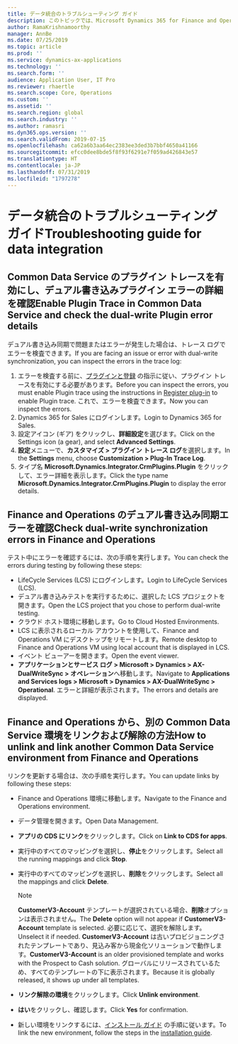 ```yaml
---
title: データ統合のトラブルシューティング ガイド
description: このトピックでは、Microsoft Dynamics 365 for Finance and Operations と Common Data Service 間のデータ統合に関するトラブルシューティングの情報を提供します。
author: RamaKrishnamoorthy
manager: AnnBe
ms.date: 07/25/2019
ms.topic: article
ms.prod: ''
ms.service: dynamics-ax-applications
ms.technology: ''
ms.search.form: ''
audience: Application User, IT Pro
ms.reviewer: rhaertle
ms.search.scope: Core, Operations
ms.custom: ''
ms.assetid: ''
ms.search.region: global
ms.search.industry: ''
ms.author: ramasri
ms.dyn365.ops.version: ''
ms.search.validFrom: 2019-07-15
ms.openlocfilehash: ca62a6b3aa64ec2383ee3ded3b7bbf4650a41166
ms.sourcegitcommit: efcc0dee8bde5f8f93f6291e7f059ad426843e57
ms.translationtype: HT
ms.contentlocale: ja-JP
ms.lasthandoff: 07/31/2019
ms.locfileid: "1797278"
---
```

# <a name="troubleshooting-guide-for-data-integration"></a><span data-ttu-id="2cfc6-103">データ統合のトラブルシューティング ガイド</span><span class="sxs-lookup"><span data-stu-id="2cfc6-103">Troubleshooting guide for data integration</span></span>

## <a name="enable-plugin-trace-in-common-data-service-and-check-the-dual-write-plugin-error-details"></a><span data-ttu-id="2cfc6-104">Common Data Service のプラグイン トレースを有効にし、デュアル書き込みプラグイン エラーの詳細を確認</span><span class="sxs-lookup"><span data-stu-id="2cfc6-104">Enable Plugin Trace in Common Data Service and check the dual-write Plugin error details</span></span>

<span data-ttu-id="2cfc6-105">デュアル書き込み同期で問題またはエラーが発生した場合は、トレース ログでエラーを検査できます。</span><span class="sxs-lookup"><span data-stu-id="2cfc6-105">If you are facing an issue or error with dual-write synchronization, you can inspect the errors in the trace log:</span></span>

1. <span data-ttu-id="2cfc6-106">エラーを検査する前に、[プラグインと登録](https://docs.microsoft.com/en-us/powerapps/developer/common-data-service/tutorial-write-plug-in#view-trace-logs) の指示に従い、プラグイン トレースを有効にする必要があります。</span><span class="sxs-lookup"><span data-stu-id="2cfc6-106">Before you can inspect the errors, you must enable Plugin trace using the instructions in [Register plug-in](https://docs.microsoft.com/en-us/powerapps/developer/common-data-service/tutorial-write-plug-in#view-trace-logs) to enable Plugin trace.</span></span> <span data-ttu-id="2cfc6-107">これで、エラーを検査できます。</span><span class="sxs-lookup"><span data-stu-id="2cfc6-107">Now you can inspect the errors.</span></span>
2. <span data-ttu-id="2cfc6-108">Dynamics 365 for Sales にログインします。</span><span class="sxs-lookup"><span data-stu-id="2cfc6-108">Login to Dynamics 365 for Sales.</span></span>
3. <span data-ttu-id="2cfc6-109">設定アイコン (ギア) をクリックし、**詳細設定**を選びます。</span><span class="sxs-lookup"><span data-stu-id="2cfc6-109">Click on the Settings icon (a gear), and select **Advanced Settings**.</span></span>
4. <span data-ttu-id="2cfc6-110">**設定**メニューで、**カスタマイズ > プラグイン トレース ログ**を選択します。</span><span class="sxs-lookup"><span data-stu-id="2cfc6-110">In the **Settings** menu, choose **Customization > Plug-In Trace Log**.</span></span>
5. <span data-ttu-id="2cfc6-111">タイプ名 **Microsoft.Dynamics.Integrator.CrmPlugins.Plugin** をクリックして、エラー詳細を表示します。</span><span class="sxs-lookup"><span data-stu-id="2cfc6-111">Click the type name **Microsoft.Dynamics.Integrator.CrmPlugins.Plugin** to display the error details.</span></span>

## <a name="check-dual-write-synchronization-errors-in-finance-and-operations"></a><span data-ttu-id="2cfc6-112">Finance and Operations のデュアル書き込み同期エラーを確認</span><span class="sxs-lookup"><span data-stu-id="2cfc6-112">Check dual-write synchronization errors in Finance and Operations</span></span>

<span data-ttu-id="2cfc6-113">テスト中にエラーを確認するには、次の手順を実行します。</span><span class="sxs-lookup"><span data-stu-id="2cfc6-113">You can check the errors during testing by following these steps:</span></span>

+ <span data-ttu-id="2cfc6-114">LifeCycle Services (LCS) にログインします。</span><span class="sxs-lookup"><span data-stu-id="2cfc6-114">Login to LifeCycle Services (LCS).</span></span>
+ <span data-ttu-id="2cfc6-115">デュアル書き込みテストを実行するために、選択した LCS プロジェクトを開きます。</span><span class="sxs-lookup"><span data-stu-id="2cfc6-115">Open the LCS project that you chose to perform dual-write testing.</span></span>
+ <span data-ttu-id="2cfc6-116">クラウド ホスト環境に移動します。</span><span class="sxs-lookup"><span data-stu-id="2cfc6-116">Go to Cloud Hosted Environments.</span></span>
+ <span data-ttu-id="2cfc6-117">LCS に表示されるローカル アカウントを使用して、Finance and Operations VM にデスクトップをリモートします。</span><span class="sxs-lookup"><span data-stu-id="2cfc6-117">Remote desktop to Finance and Operations VM using local account that is displayed in LCS.</span></span>
+ <span data-ttu-id="2cfc6-118">イベント ビューアーを開きます。</span><span class="sxs-lookup"><span data-stu-id="2cfc6-118">Open the event viewer.</span></span> 
+ <span data-ttu-id="2cfc6-119">**アプリケーションとサービス ログ > Microsoft > Dynamics > AX-DualWriteSync > オペレーション**へ移動します。</span><span class="sxs-lookup"><span data-stu-id="2cfc6-119">Navigate to **Applications and Services logs > Microsoft > Dynamics > AX-DualWriteSync > Operational**.</span></span> <span data-ttu-id="2cfc6-120">エラーと詳細が表示されます。</span><span class="sxs-lookup"><span data-stu-id="2cfc6-120">The errors and details are displayed.</span></span>

## <a name="how-to-unlink-and-link-another-common-data-service-environment-from-finance-and-operations"></a><span data-ttu-id="2cfc6-121">Finance and Operations から、別の Common Data Service 環境をリンクおよび解除の方法</span><span class="sxs-lookup"><span data-stu-id="2cfc6-121">How to unlink and link another Common Data Service environment from Finance and Operations</span></span>

<span data-ttu-id="2cfc6-122">リンクを更新する場合は、次の手順を実行します。</span><span class="sxs-lookup"><span data-stu-id="2cfc6-122">You can update links by following these steps:</span></span>

+ <span data-ttu-id="2cfc6-123">Finance and Operations 環境に移動します。</span><span class="sxs-lookup"><span data-stu-id="2cfc6-123">Navigate to the Finance and Operations environment.</span></span>
+ <span data-ttu-id="2cfc6-124">データ管理を開きます。</span><span class="sxs-lookup"><span data-stu-id="2cfc6-124">Open Data Management.</span></span>
+ <span data-ttu-id="2cfc6-125">**アプリの CDS にリンク**をクリックします。</span><span class="sxs-lookup"><span data-stu-id="2cfc6-125">Click on **Link to CDS for apps**.</span></span>
+ <span data-ttu-id="2cfc6-126">実行中のすべてのマッピングを選択し、**停止**をクリックします。</span><span class="sxs-lookup"><span data-stu-id="2cfc6-126">Select all the running mappings and click **Stop**.</span></span> 
+ <span data-ttu-id="2cfc6-127">実行中のすべてのマッピングを選択し、**削除**をクリックします。</span><span class="sxs-lookup"><span data-stu-id="2cfc6-127">Select all the mappings and click **Delete**.</span></span>

    > [!NOTE]
    > <span data-ttu-id="2cfc6-128">**CustomerV3-Account** テンプレートが選択されている場合、**削除**オプションは表示されません。</span><span class="sxs-lookup"><span data-stu-id="2cfc6-128">The **Delete** option will not appear if **CustomerV3-Account** template is selected.</span></span> <span data-ttu-id="2cfc6-129">必要に応じて、選択を解除します。</span><span class="sxs-lookup"><span data-stu-id="2cfc6-129">Unselect it if needed.</span></span> <span data-ttu-id="2cfc6-130">**CustomerV3-Account** は古いプロビジョニングされたテンプレートであり、見込み客から現金化ソリューションで動作します。</span><span class="sxs-lookup"><span data-stu-id="2cfc6-130">**CustomerV3-Account** is an older provisioned template and works with the Prospect to Cash solution.</span></span> <span data-ttu-id="2cfc6-131">グローバルにリリースされているため、すべてのテンプレートの下に表示されます。</span><span class="sxs-lookup"><span data-stu-id="2cfc6-131">Because it is globally released, it shows up under all templates.</span></span>

+ <span data-ttu-id="2cfc6-132">**リンク解除の環境**をクリックします。</span><span class="sxs-lookup"><span data-stu-id="2cfc6-132">Click **Unlink environment**.</span></span>
+ <span data-ttu-id="2cfc6-133">**はい**をクリックし、確認します。</span><span class="sxs-lookup"><span data-stu-id="2cfc6-133">Click **Yes** for confirmation.</span></span>
+ <span data-ttu-id="2cfc6-134">新しい環境をリンクするには、[インストール ガイド](https://aka.ms/dualwrite-docs) の手順に従います。</span><span class="sxs-lookup"><span data-stu-id="2cfc6-134">To link the new environment, follow the steps in the [installation guide](https://aka.ms/dualwrite-docs).</span></span>

